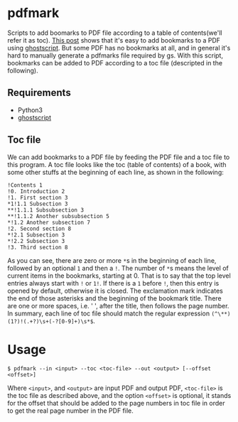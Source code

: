 # pdfmark
Scripts to add boomarks to PDF file according to a table of contents(we'll refer it as toc).
[This post][1] shows that it's easy to add bookmarks to a PDF using [ghostscript][2].
But some PDF has no bookmarks at all, and in general it's hard to manually generate a pdfmarks
file required by gs. With this script, bookmarks can be added to PDF according to a toc file
(descripted in the following).

## Requirements
* Python3
* [ghostscript][2]

## Toc file
We can add bookmarks to a PDF file by feeding the PDF file and
a toc file to this program. A toc file looks like the toc (table of contents) of a book, with
some other stuffs at the beginning of each line, as shown in the following:
```
!Contents 1
!0. Introduction 2
!1. First section 3
*1!1.1 Subsection 3
**!1.1.1 Subsubsection 3
**!1.1.2 Another subsubsection 5
*!1.2 Another subsection 7
!2. Second section 8
*!2.1 Subsection 3
*!2.2 Subsection 3
!3. Third section 8
```
As you can see, there are zero or more `*`s in the beginning of each line, followed
by an optional `1` and then a `!`. The number of `*`s
means the level of current items in the bookmarks, starting at 0.
That is to say that the top level entries always start with `!` or `1!`.
If there is a `1` before `!`, then this entry is opened by default,
otherwise it is closed. The exclamation mark indicates the end of those asterisks and
the beginning of the bookmark title. There are one or more spaces, i.e. ' ', after the title,
then follows the page number. In summary, each line of toc
file should match the regular expression `(^\**)(1?)!(.+?)\s+(-?[0-9]+)\s*$`.
# Usage
```
$ pdfmark --in <input> --toc <toc-file> --out <output> [--offset <offset>]
```
Where `<input>`, and `<output>` are input PDF and output PDF, `<toc-file>`
is the toc file as described above, and the option `<offset>` is optional, it
stands for the offset that should be added to the page numbers in toc file in order
to get the real page number in the PDF file.

[1]: http://blog.tremily.us/posts/PDF_bookmarks_with_Ghostscript/
[2]: http://ghostscript.com/
